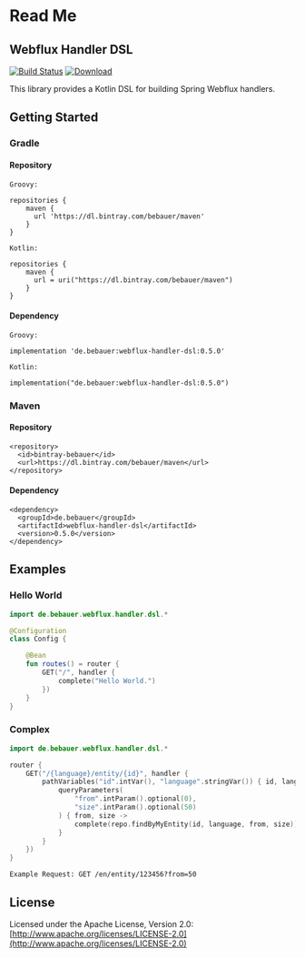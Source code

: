 # Read Me

## Webflux Handler DSL

[![Build Status](https://travis-ci.org/bebauer/webflux-handler-dsl.svg?branch=master)](https://travis-ci.org/bebauer/gcloud-scala) [![Download](https://api.bintray.com/packages/bebauer/maven/webflux-handler-dsl/images/download.svg) ](https://bintray.com/bebauer/maven/webflux-handler-dsl/_latestVersion)

This library provides a Kotlin DSL for building Spring Webflux handlers.

## Getting Started

### Gradle

#### Repository

```text
Groovy:

repositories {
    maven {
      url 'https://dl.bintray.com/bebauer/maven'
    }
}

Kotlin:

repositories {
    maven {
      url = uri("https://dl.bintray.com/bebauer/maven")
    }
}
```

#### Dependency

```text
Groovy:

implementation 'de.bebauer:webflux-handler-dsl:0.5.0'

Kotlin:

implementation("de.bebauer:webflux-handler-dsl:0.5.0")
```

### Maven

#### Repository

```markup
<repository>
  <id>bintray-bebauer</id>
  <url>https://dl.bintray.com/bebauer/maven</url>
</repository>
```

#### Dependency

```markup
<dependency>
  <groupId>de.bebauer</groupId>
  <artifactId>webflux-handler-dsl</artifactId>
  <version>0.5.0</version>
</dependency>
```

## Examples

### Hello World

```kotlin
import de.bebauer.webflux.handler.dsl.*

@Configuration
class Config {

    @Bean
    fun routes() = router {
        GET("/", handler {
            complete("Hello World.")
        })
    }
}
```

### Complex

```kotlin
import de.bebauer.webflux.handler.dsl.*

router {
    GET("/{language}/entity/{id}", handler {
        pathVariables("id".intVar(), "language".stringVar()) { id, language ->
            queryParameters(
                "from".intParam().optional(0), 
                "size".intParam().optional(50)
            ) { from, size ->
                complete(repo.findByMyEntity(id, language, from, size))
            }
        }
    })
}
```

```text
Example Request: GET /en/entity/123456?from=50
```

## License

Licensed under the Apache License, Version 2.0: [http://www.apache.org/licenses/LICENSE-2.0](http://www.apache.org/licenses/LICENSE-2.0)

